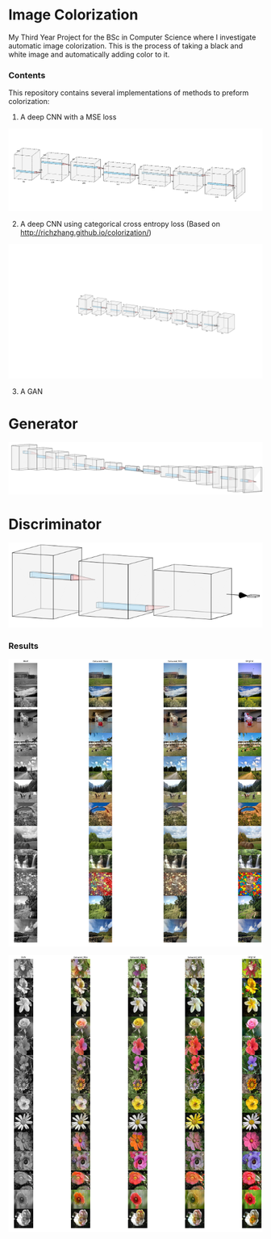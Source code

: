 # Image Colorization

My Third Year Project for the BSc in Computer Science where I investigate automatic image colorization. This is the process of taking a black and white image and automatically adding color to it.

### Contents

This repository contains several implementations of methods to preform colorization:

  1. A deep CNN with a MSE loss
  
  ![demo](https://raw.githubusercontent.com/CarlosGomes98/Image_Colorization/master/diagrams/MSE.png)

  
  2. A deep CNN using categorical cross entropy loss (Based on http://richzhang.github.io/colorization/)
  
  ![demo](https://raw.githubusercontent.com/CarlosGomes98/Image_Colorization/master/diagrams/class.jpg)

  3. A GAN
  
  # Generator
  ![demo](https://raw.githubusercontent.com/CarlosGomes98/Image_Colorization/master/diagrams/generator.png)
  # Discriminator
  ![demo](https://raw.githubusercontent.com/CarlosGomes98/Image_Colorization/master/diagrams/discriminator.png)

  
### Results

![demo](https://raw.githubusercontent.com/CarlosGomes98/Image_Colorization/master/diagrams/classvsmse.png)

![demo](https://raw.githubusercontent.com/CarlosGomes98/Image_Colorization/master/diagrams/allvsall.png)

